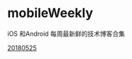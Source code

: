 # mobileWeekly
iOS 和Android 每周最新鲜的技术博客合集


[20180525](https://github.com/volcanoljy/mobileWeekly/blob/master/20180525.md)
